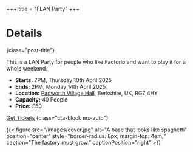 +++
title = "FLAN Party"
+++
# Details
{class="post-title"}

This is a LAN Party for people who like Factorio and want to play it for a whole weekend.

- **Starts:** 7PM, Thursday 10th April 2025
- **Ends:** 2PM, Monday 14th April 2025
- **Location:** [Padworth Village Hall](/venue), Berkshire, UK, RG7 4HY
- **Capacity:** 40 People
- **Price:** &pound;50

[Get Tickets](/tickets)
{class="cta-block mx-auto"}

{{< figure src="/images/cover.jpg" alt="A base that looks like spaghetti" position="center" style="border-radius: 8px; margin-top: 4em;" caption="The factory must grow." captionPosition="right" >}}
